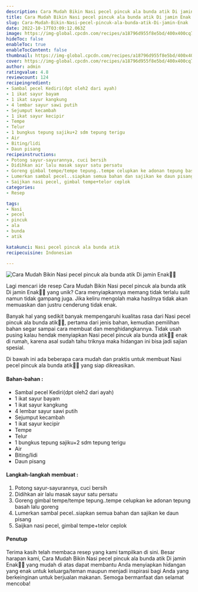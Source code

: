 ```yaml
---
description: Cara Mudah Bikin Nasi pecel pincuk ala bunda atik Di jamin Enak"
title: Cara Mudah Bikin Nasi pecel pincuk ala bunda atik Di jamin Enak
slug: Cara-Mudah-Bikin-Nasi-pecel-pincuk-ala-bunda-atik-Di-jamin-Enak
date: 2022-10-17T03:09:12.063Z
image: https://img-global.cpcdn.com/recipes/a18796d955f8e5bd/400x400cq70/photo.jpg
hideToc: false
enableToc: true
enableTocContent: false
thumbnail: https://img-global.cpcdn.com/recipes/a18796d955f8e5bd/400x400cq70/photo.jpg
cover: https://img-global.cpcdn.com/recipes/a18796d955f8e5bd/400x400cq70/photo.jpg
author: admin
ratingvalue: 4.8
reviewcount: 124
recipeingredient:
- Sambal pecel Kediri(dpt oleh2 dari ayah)
- 1 ikat sayur bayam
- 1 ikat sayur kangkung
- 4 lembar sayur sawi putih
- Sejumput kecambah
- 1 ikat sayur kecipir
- Tempe
- Telur
- 1 bungkus tepung sajiku+2 sdm tepung terigu
- Air
- Biting/lidi
- Daun pisang
recipeinstructions:
- Potong sayur-sayurannya, cuci bersih
- Didihkan air lalu masak sayur satu persatu
- Goreng gimbal tempe/tempe tepung..tempe celupkan ke adonan tepung basah lalu goreng
- Lumerkan sambal pecel..siapkan semua bahan dan sajikan ke daun pisang
- Saijkan nasi pecel, gimbal tempe+telor ceplok
categories:
- Resep

tags:
- Nasi
- pecel
- pincuk
- ala
- bunda
- atik

katakunci: Nasi pecel pincuk ala bunda atik
recipecuisine: Indonesian

---
```


![Cara Mudah Bikin Nasi pecel pincuk ala bunda atik Di jamin Enak👩‍🍳](https://img-global.cpcdn.com/recipes/a18796d955f8e5bd/400x400cq70/photo.jpg)

Lagi mencari ide resep Cara Mudah Bikin Nasi pecel pincuk ala bunda atik Di jamin Enak👩‍🍳 yang unik? Cara menyiapkannya memang tidak terlalu sulit namun tidak gampang juga. Jika keliru mengolah maka hasilnya tidak akan memuaskan dan justru cenderung tidak enak.

Banyak hal yang sedikit banyak mempengaruhi kualitas rasa dari Nasi pecel pincuk ala bunda atik👩‍🍳, pertama dari jenis bahan, kemudian pemilihan bahan segar sampai cara membuat dan menghidangkannya. Tidak usah pusing kalau hendak menyiapkan Nasi pecel pincuk ala bunda atik👩‍🍳 enak di rumah, karena asal sudah tahu triknya maka hidangan ini bisa jadi sajian spesial.

Di bawah ini ada beberapa cara mudah dan praktis untuk membuat Nasi pecel pincuk ala bunda atik👩‍🍳 yang siap dikreasikan.

<!--inarticleads1-->

#### Bahan-bahan :

- Sambal pecel Kediri(dpt oleh2 dari ayah)
- 1 ikat sayur bayam
- 1 ikat sayur kangkung
- 4 lembar sayur sawi putih
- Sejumput kecambah
- 1 ikat sayur kecipir
- Tempe
- Telur
- 1 bungkus tepung sajiku+2 sdm tepung terigu
- Air
- Biting/lidi
- Daun pisang

<!--inarticleads2-->

#### Langkah-langkah membuat :

1. Potong sayur-sayurannya, cuci bersih
1. Didihkan air lalu masak sayur satu persatu
1. Goreng gimbal tempe/tempe tepung..tempe celupkan ke adonan tepung basah lalu goreng
1. Lumerkan sambal pecel..siapkan semua bahan dan sajikan ke daun pisang
1. Saijkan nasi pecel, gimbal tempe+telor ceplok

#### Penutup

Terima kasih telah membaca resep yang kami tampilkan di sini. Besar harapan kami, Cara Mudah Bikin Nasi pecel pincuk ala bunda atik Di jamin Enak👩‍🍳 yang mudah di atas dapat membantu Anda menyiapkan hidangan yang enak untuk keluarga/teman maupun menjadi inspirasi bagi Anda yang berkeinginan untuk berjualan makanan. Semoga bermanfaat dan selamat mencoba!